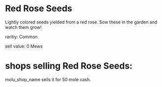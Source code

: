# Red Rose Seeds

Lightly colored seeds yielded from a red rose. Sow these in the garden and watch them grow!

raritiy: Common

sell value: 0 Mews

# shops selling Red Rose Seeds:

molu_shop_name sells it for 50 mole cash.
